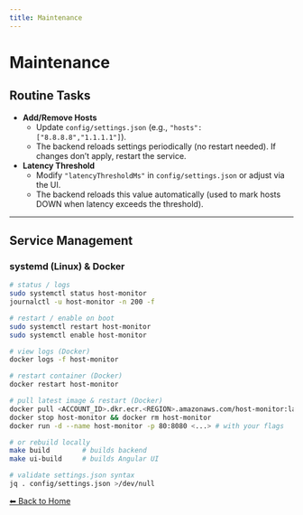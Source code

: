 ```yaml
---
title: Maintenance
---
```


# Maintenance

## Routine Tasks
- **Add/Remove Hosts**
  - Update `config/settings.json` (e.g., `"hosts": ["8.8.8.8","1.1.1.1"]`).
  - The backend reloads settings periodically (no restart needed). If changes don’t apply, restart the service.
- **Latency Threshold**
  - Modify `"latencyThresholdMs"` in `config/settings.json` or adjust via the UI.
  - The backend reloads this value automatically (used to mark hosts DOWN when latency exceeds the threshold).

---

## Service Management

### systemd (Linux) & Docker
```bash
# status / logs
sudo systemctl status host-monitor
journalctl -u host-monitor -n 200 -f

# restart / enable on boot
sudo systemctl restart host-monitor
sudo systemctl enable host-monitor

# view logs (Docker)
docker logs -f host-monitor

# restart container (Docker)
docker restart host-monitor

# pull latest image & restart (Docker)
docker pull <ACCOUNT_ID>.dkr.ecr.<REGION>.amazonaws.com/host-monitor:latest
docker stop host-monitor && docker rm host-monitor
docker run -d --name host-monitor -p 80:8080 <...> # with your flags

# or rebuild locally
make build        # builds backend
make ui-build     # builds Angular UI

# validate settings.json syntax
jq . config/settings.json >/dev/null

```
[⬅ Back to Home](./)
